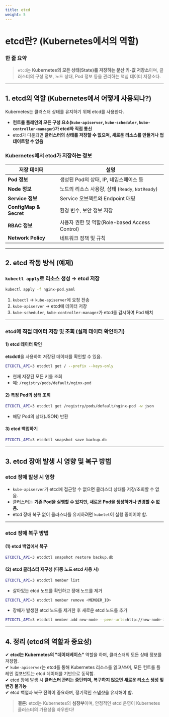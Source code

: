 ```yaml
---
title: etcd
weight: 5
---
```

#  **etcd란? (Kubernetes에서의 역할)**  

###  **한 줄 요약**  
> `etcd`는 **Kubernetes의 모든 상태(State)를 저장하는 분산 키-값 저장소**이며, 클러스터의 구성 정보, 노드 상태, Pod 정보 등을 관리하는 핵심 데이터 저장소다.  

---

##  **1. etcd의 역할 (Kubernetes에서 어떻게 사용되나?)**  

Kubernetes는 클러스터 상태를 유지하기 위해 etcd를 사용한다.  
- **컨트롤 플레인의 모든 구성 요소(`kube-apiserver`, `kube-scheduler`, `kube-controller-manager`)가 etcd와 직접 통신**  
- etcd가 다운되면 **클러스터의 상태를 저장할 수 없으며, 새로운 리소스를 만들거나 업데이트할 수 없음**  

###  **Kubernetes에서 etcd가 저장하는 정보**  
| 저장 데이터 | 설명 |
|------------|------|
| **Pod 정보** | 생성된 Pod의 상태, IP, 네임스페이스 등 |
| **Node 정보** | 노드의 리소스 사용량, 상태 (`Ready`, `NotReady`) |
| **Service 정보** | Service 오브젝트와 Endpoint 매핑 |
| **ConfigMap & Secret** | 환경 변수, 보안 정보 저장 |
| **RBAC 정보** | 사용자 권한 및 역할(Role-based Access Control) |
| **Network Policy** | 네트워크 정책 및 규칙 |

---

##  **2. etcd 작동 방식 (예제)**  

### **`kubectl apply`로 리소스 생성 → etcd 저장**  
```sh
kubectl apply -f nginx-pod.yaml
```
1. `kubectl` → `kube-apiserver`에 요청 전송  
2. `kube-apiserver` → etcd에 데이터 저장  
3. `kube-scheduler`, `kube-controller-manager`가 etcd를 감시하여 Pod 배치  

---

### **etcd에 직접 데이터 저장 및 조회 (실제 데이터 확인하기)**  

#### **1) etcd 데이터 확인**  
**etcdctl**을 사용하여 저장된 데이터를 확인할 수 있음.  
```sh
ETCDCTL_API=3 etcdctl get / --prefix --keys-only
```
- 현재 저장된 모든 키를 조회  
- 예: `/registry/pods/default/nginx-pod`

#### **2) 특정 Pod의 상태 조회**  
```sh
ETCDCTL_API=3 etcdctl get /registry/pods/default/nginx-pod -w json
```
- 해당 Pod의 상태(JSON) 반환

#### **3) etcd 백업하기**  
```sh
ETCDCTL_API=3 etcdctl snapshot save backup.db
```

---

## **3. etcd 장애 발생 시 영향 및 복구 방법**  

### **etcd 장애 발생 시 영향**  
- `kube-apiserver`가 etcd에 접근할 수 없으면 클러스터 상태를 저장/조회할 수 없음.  
- 클러스터는 **기존 Pod을 실행할 수 있지만, 새로운 Pod을 생성하거나 변경할 수 없음.**  
- etcd 장애 복구 없이 클러스터를 유지하려면 `kubelet`이 실행 중이어야 함.  

---

### **etcd 장애 복구 방법**  

#### **(1) etcd 백업에서 복구**  
```sh
ETCDCTL_API=3 etcdctl snapshot restore backup.db
```

#### **(2) etcd 클러스터 재구성 (다중 노드 etcd 사용 시)**  
```sh
ETCDCTL_API=3 etcdctl member list
```
- 살아있는 etcd 노드를 확인하고 장애 노드를 제거  

```sh
ETCDCTL_API=3 etcdctl member remove <MEMBER_ID>
```
- 장애가 발생한 etcd 노드를 제거한 후 새로운 etcd 노드를 추가  

```sh
ETCDCTL_API=3 etcdctl member add new-node --peer-urls=http://new-node-ip:2380
```

---

## **4. 정리 (etcd의 역할과 중요성)**  

✔ **etcd는 Kubernetes의 "데이터베이스"** 역할을 하며, 클러스터의 모든 상태 정보를 저장함.  
✔ `kube-apiserver`는 etcd를 통해 Kubernetes 리소스를 읽고/쓰며, 모든 컨트롤 플레인 컴포넌트는 etcd 데이터를 기반으로 동작함.  
✔ etcd 장애 발생 시 **클러스터 관리는 중단되며, 복구하지 않으면 새로운 리소스 생성 및 변경 불가능**  
✔ etcd 백업과 복구 전략이 중요하며, 정기적인 스냅샷을 유지해야 함.  

> **결론:** etcd는 Kubernetes의 **심장부**이며, 안정적인 etcd 운영이 Kubernetes 클러스터의 가용성을 좌우한다!